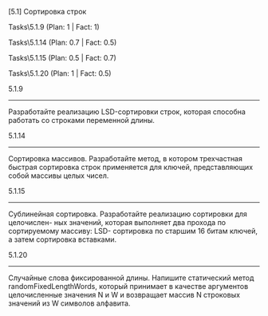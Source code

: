 [5.1] Сортировка строк

Tasks\5.1.9 (Plan: 1 | Fact: 1)

Tasks\5.1.14 (Plan: 0.7 | Fact: 0.5)

Tasks\5.1.15 (Plan: 0.5 | Fact: 0.7)

Tasks\5.1.20 (Plan: 1 | Fact: 0.5)

5.1.9
***
Разработайте реализацию LSD-сортировки строк, которая способна работать со строками переменной длины.

5.1.14
***
Сортировка массивов. Разработайте метод, в котором трехчастная быстрая сортировка строк применяется для ключей, представляющих собой массивы целых чисел.

5.1.15
***
Сублинейная сортировка. Разработайте реализацию сортировки для целочислен- ных значений, которая выполняет два прохода по сортируемому массиву: LSD- сортировка по старшим 16 битам ключей, а затем сортировка вставками.

5.1.20
***
Случайные слова фиксированной длины. Напишите статический метод randomFixedLengthWords, который принимает в качестве аргументов целочисленные значения N и W и возвращает массив N строковых значений из W символов алфавита.